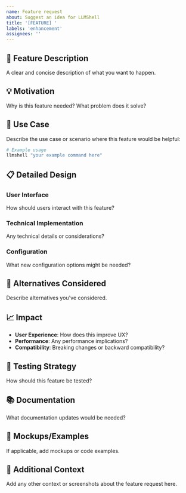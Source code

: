 ```yaml
---
name: Feature request
about: Suggest an idea for LLMShell
title: '[FEATURE] '
labels: 'enhancement'
assignees: ''
---
```


## 🚀 Feature Description
A clear and concise description of what you want to happen.

## 💡 Motivation
Why is this feature needed? What problem does it solve?

## 🎯 Use Case
Describe the use case or scenario where this feature would be helpful:
```bash
# Example usage
llmshell "your example command here"
```

## 📋 Detailed Design
### User Interface
How should users interact with this feature?

### Technical Implementation
Any technical details or considerations?

### Configuration
What new configuration options might be needed?

## 🔄 Alternatives Considered
Describe alternatives you've considered.

## 📈 Impact
- **User Experience**: How does this improve UX?
- **Performance**: Any performance implications?
- **Compatibility**: Breaking changes or backward compatibility?

## 🧪 Testing Strategy
How should this feature be tested?

## 📚 Documentation
What documentation updates would be needed?

## 🎨 Mockups/Examples
If applicable, add mockups or code examples.

## 📝 Additional Context
Add any other context or screenshots about the feature request here.
